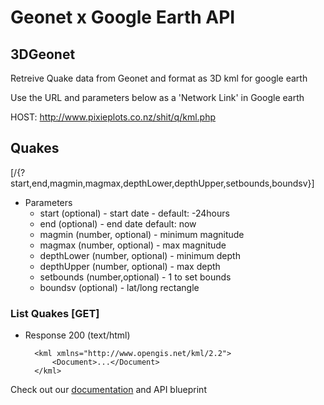 # Geonet x Google Earth API

## 3DGeonet

Retreive Quake data from Geonet and format as 3D kml for google earth

Use the URL and parameters below as a 'Network Link' in Google earth

HOST: http://www.pixieplots.co.nz/shit/q/kml.php

## Quakes 
[/{?start,end,magmin,magmax,depthLower,depthUpper,setbounds,boundsv}]

+ Parameters
    + start  (optional) - start date - 
        default: -24hours
    + end (optional) - end date
        default: now
    + magmin (number, optional) - minimum magnitude
    + magmax (number, optional) - max magnitude
    + depthLower (number, optional) - minimum depth
    + depthUpper (number, optional) - max depth
    + setbounds (number,optional) - 1 to set bounds
    + boundsv (optional) - lat/long rectangle

### List Quakes [GET]

+ Response 200 (text/html)

        <kml xmlns="http://www.opengis.net/kml/2.2">
            <Document>...</Document>
        </kml>

Check out our [documentation](https://pixieplots.docs.apiary.io/#) and API blueprint
